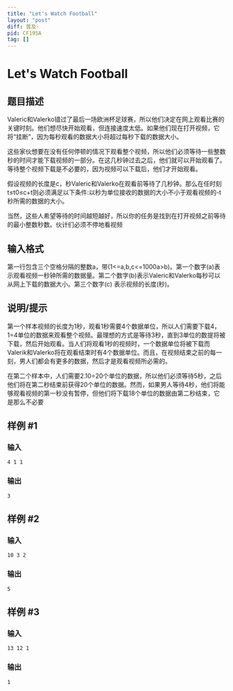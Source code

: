 ```yaml
---
title: "Let's Watch Football"
layout: "post"
diff: 普及-
pid: CF195A
tag: []
---
```


# Let's Watch Football

## 题目描述

Valeric和Valerko错过了最后一场欧洲杯足球赛，所以他们决定在网上观看比赛的关键时刻。他们想尽快开始观看，但连接速度太低。如果他们现在打开视频，它将“挂断”，因为每秒观看的数据大小将超过每秒下载的数据大小。

这些家伙想要在没有任何停顿的情况下观看整个视频，所以他们必须等待一些整数秒的时间才能下载视频的一部分。在这几秒钟过去之后，他们就可以开始观看了。等待整个视频下载是不必要的，因为视频可以下载后，他们才开始观看。

假设视频的长度是c，秒Valeric和Valerko在观看前等待了几秒钟。那么在任时刻t≤t0≤c+t则必须满足以下条件:以秒为单位接收的数据的大小不小于观看视频的-t秒所需的数据的大小。

当然，这些人希望等待的时间越短越好，所以你的任务是找到在打开视频之前等待的最小整数秒数。伙计们必须不停地看视频

## 输入格式

第一行包含三个空格分隔的整数a，带(1<=a,b,c<=1000a>b)。第一个数字(a)表示观看视频一秒钟所需的数据量。第二个数字(b)表示Valeric和Valerko每秒可以从网上下载的数据大小。第三个数字(c) 表示视频的长度(秒)。

## 说明/提示

第一个样本视频的长度为1秒，观看1秒需要4个数据单位，所以人们需要下载4，1=4单位的数据来观看整个视频。最理想的方式是等待3秒，直到3单位的数提将被下载，然后开始观看。当人们将观看1秒的视频时，一个数据单位将被下载而Valerik和Valerko将在观看结束时有4个数据单位。而且，在视频结束之前的每一刻，男人们都会有更多的数据，然后才是观看视频所必需的。

在第二个样本中，人们需要2.10=20个单位的数据，所以他们必须等待5秒，之后他们将在第二秒结束前获得20个单位的数据。然而，如果男人等待4秒，他们将能够观看视频的第一秒没有暂停，但他们将下载18个单位的数据由第二秒结束，它是那么不必要

## 样例 #1

### 输入

```
4 1 1

```

### 输出

```
3

```

## 样例 #2

### 输入

```
10 3 2

```

### 输出

```
5

```

## 样例 #3

### 输入

```
13 12 1

```

### 输出

```
1

```

